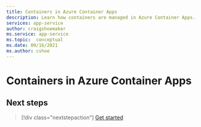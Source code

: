 ```yaml
---
title: Containers in Azure Container Apps
description: Learn how containers are managed in Azure Container Apps.
services: app-service
author: craigshoemaker
ms.service: app-service
ms.topic:  conceptual
ms.date: 09/16/2021
ms.author: cshoe
---
```


# Containers in Azure Container Apps

<!-- PRELIMINARY OUTLINE
## Container image
How do containers run in ACA?
Run any container image
    Linux only
Don't need a base image
Can use favorite stack/framework

## Container registry
Container image can be from any container registry

## Container concepts
What is available & what is required

### Pods

### Configuration options

Resource requests: CPU and memory
Environment variables
Start up command

## Requirements
What fields are necessary

## Limitations
Can't run init/priviledged containers
-->

## Next steps

> [!div class="nextstepaction"]
> [Get started](get-started.md)
